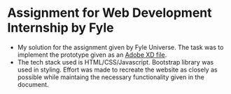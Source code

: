 # Assignment for Web Development Internship by Fyle

- My solution for the assignment given by Fyle Universe. The task was to implement the prototype given as an [Adobe XD file](https://xd.adobe.com/view/62beadb2-fac2-491b-90d9-5bc90d77ae70-37ed/specs/).
- The tech stack used is HTML/CSS/Javascript. Bootstrap library was used in styling. Effort was made to recreate the website as closely as possible while maintaing the necessary functionality given in the document.

